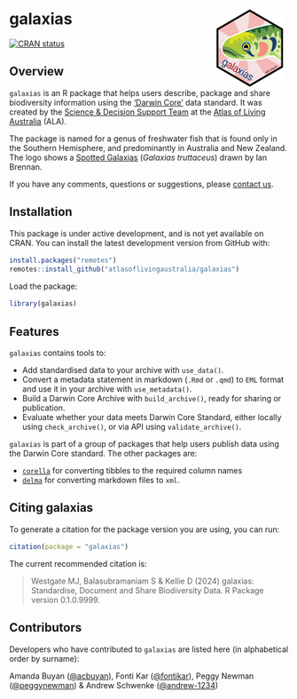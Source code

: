 
<!-- README.md is generated from README.Rmd. Please edit that file -->

# galaxias <img src="man/figures/logo.png" align="right" style="margin: 0px 10px 0px 10px;" alt="" width="120"/><br>

<!-- badges: start -->

[![CRAN
status](https://www.r-pkg.org/badges/version/galaxias)](https://CRAN.R-project.org/package=galaxias)
<!-- badges: end -->

## Overview

`galaxias` is an R package that helps users describe, package and share
biodiversity information using the [‘Darwin Core’](https://dwc.tdwg.org)
data standard. It was created by the [Science & Decision Support
Team](https://labs.ala.org.au) at the [Atlas of Living
Australia](https://www.ala.org.au) (ALA).

The package is named for a genus of freshwater fish that is found only
in the Southern Hemisphere, and predominantly in Australia and New
Zealand. The logo shows a [Spotted
Galaxias](https://bie.ala.org.au/species/https://biodiversity.org.au/afd/taxa/e4d85845-3e34-4112-90a9-f954176721ec)
(*Galaxias truttaceus*) drawn by Ian Brennan.

If you have any comments, questions or suggestions, please [contact
us](mailto:support@ala.org.au).

## Installation

This package is under active development, and is not yet available on
CRAN. You can install the latest development version from GitHub with:

``` r
install.packages("remotes")
remotes::install_github("atlasoflivingaustralia/galaxias")
```

Load the package:

``` r
library(galaxias)
```

## Features

`galaxias` contains tools to:

- Add standardised data to your archive with `use_data()`.
- Convert a metadata statement in markdown (`.Rmd` or `.qmd`) to `EML` format and 
  use it in your archive with `use_metadata()`.
- Build a Darwin Core Archive with `build_archive()`, ready for sharing or 
  publication.
- Evaluate whether your data meets Darwin Core Standard, either
  locally using `check_archive()`, or via API using
  `validate_archive()`.

`galaxias` is part of a group of packages that help users publish data
using the Darwin Core standard. The other packages are:

- [`corella`](https://corella.ala.org.au) for converting tibbles to the
  required column names
- [`delma`](https://delma.ala.org.au) for converting markdown files to
  `xml`.

## Citing galaxias

To generate a citation for the package version you are using, you can
run:

``` r
citation(package = "galaxias")
```

The current recommended citation is:

> Westgate MJ, Balasubramaniam S & Kellie D (2024) galaxias:
> Standardise, Document and Share Biodiversity Data. R Package version
> 0.1.0.9999.

## Contributors

Developers who have contributed to `galaxias` are listed here (in
alphabetical order by surname):

Amanda Buyan ([@acbuyan](https://github.com/acbuyan)), Fonti Kar
([@fontikar](https://github.com/fontikar)), Peggy Newman
([@peggynewman](https://github.com/peggynewman)) & Andrew Schwenke
([@andrew-1234](https://github.com/andrew-1234))
